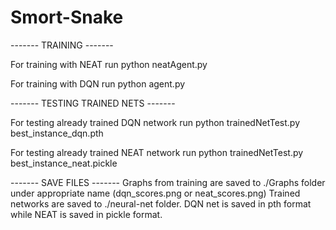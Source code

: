 # Smort-Snake

------- TRAINING -------

For training with NEAT run
python neatAgent.py

For training with DQN run
python agent.py


------- TESTING TRAINED NETS -------

For testing already trained DQN network run
python trainedNetTest.py best_instance_dqn.pth

For testing already trained NEAT network run
python trainedNetTest.py best_instance_neat.pickle


------- SAVE FILES -------
Graphs from training are saved to ./Graphs folder under appropriate name (dqn_scores.png or neat_scores.png)
Trained networks are saved to ./neural-net folder. DQN net is saved in pth format while NEAT is saved in pickle format.

